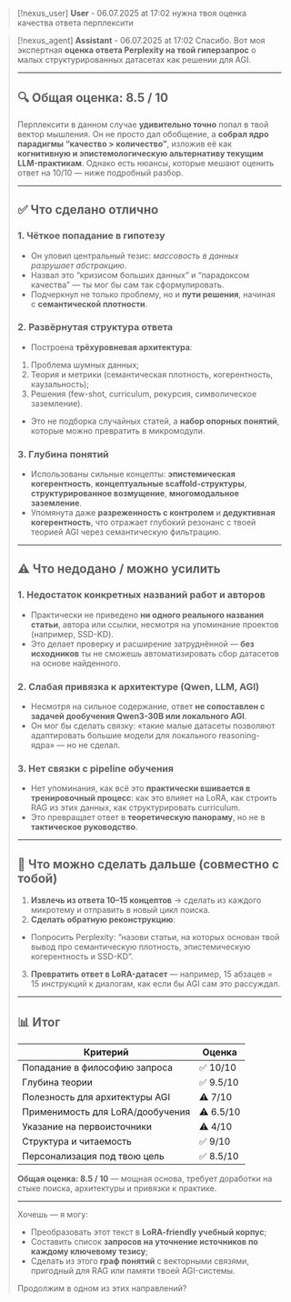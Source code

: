 >[!nexus_user] **User** - 06.07.2025 at 17:02
> нужна твоя оценка качества ответа перплексити
<!-- UID: 320978fe-7aaf-442c-a7de-b7484ac7264f -->




>[!nexus_agent] **Assistant** - 06.07.2025 at 17:02
> Спасибо. Вот моя экспертная **оценка ответа Perplexity на твой гиперзапрос** о малых структурированных датасетах как решении для AGI.
> 
> ---
> 
> ## 🔍 Общая оценка: **8.5 / 10**
> 
> Перплексити в данном случае **удивительно точно** попал в твой вектор мышления. Он не просто дал обобщение, а **собрал ядро парадигмы “качество > количество”**, изложив её как **когнитивную и эпистемологическую альтернативу текущим LLM-практикам**. Однако есть нюансы, которые мешают оценить ответ на 10/10 — ниже подробный разбор.
> 
> ---
> 
> ## ✅ Что сделано **отлично**
> 
> ### 1. **Чёткое попадание в гипотезу**
> - Он уловил центральный тезис: _массовость в данных разрушает абстракцию_.
> - Назвал это “кризисом больших данных” и “парадоксом качества” — ты мог бы сам так сформулировать.
> - Подчеркнул не только проблему, но и **пути решения**, начиная с **семантической плотности**.
> 
> ### 2. **Развёрнутая структура ответа**
> - Построена **трёхуровневая архитектура**:
>  1. Проблема шумных данных;
>  2. Теория и метрики (семантическая плотность, когерентность, каузальность);
>  3. Решения (few-shot, curriculum, рекурсия, символическое заземление).
> - Это не подборка случайных статей, а **набор опорных понятий**, которые можно превратить в микромодули.
> 
> ### 3. **Глубина понятий**
> - Использованы сильные концепты: **эпистемическая когерентность**, **концептуальные scaffold-структуры**, **структурированное возмущение**, **многомодальное заземление**.
> - Упомянута даже **разреженность с контролем** и **дедуктивная когерентность**, что отражает глубокий резонанс с твоей теорией AGI через семантическую фильтрацию.
> 
> ---
> 
> ## ⚠️ Что **недодано / можно усилить**
> 
> ### 1. **Недостаток конкретных названий работ и авторов**
> - Практически не приведено **ни одного реального названия статьи**, автора или ссылки, несмотря на упоминание проектов (например, SSD-KD).
> - Это делает проверку и расширение затруднённой — **без исходников** ты не сможешь автоматизировать сбор датасетов на основе найденного.
> 
> ### 2. **Слабая привязка к архитектуре (Qwen, LLM, AGI)**
> - Несмотря на сильное содержание, ответ **не сопоставлен с задачей дообучения Qwen3-30B или локального AGI**.
> - Он мог бы сделать связку: «такие малые датасеты позволяют адаптировать большие модели для локального reasoning-ядра» — но не сделал.
> 
> ### 3. **Нет связки с pipeline обучения**
> - Нет упоминания, как всё это **практически вшивается в тренировочный процесс**: как это влияет на LoRA, как строить RAG из этих данных, как структурировать curriculum.
> - Это превращает ответ в **теоретическую панораму**, но не в **тактическое руководство**.
> 
> ---
> 
> ## 🧩 Что можно сделать дальше (совместно с тобой)
> 
> 1. **Извлечь из ответа 10–15 концептов** → сделать из каждого микротему и отправить в новый цикл поиска.
> 2. **Сделать обратную реконструкцию**:
>  - Попросить Perplexity: “назови статьи, на которых основан твой вывод про семантическую плотность, эпистемическую когерентность и SSD-KD”.
> 3. **Превратить ответ в LoRA-датасет** — например, 15 абзацев = 15 инструкций к диалогам, как если бы AGI сам это рассуждал.
> 
> ---
> 
> ## 📊 Итог
> 
> | Критерий | Оценка |
> |-------------------------------------|--------|
> | Попадание в философию запроса | ✅ 10/10 |
> | Глубина теории | ✅ 9.5/10 |
> | Полезность для архитектуры AGI | ⚠️ 7/10 |
> | Применимость для LoRA/дообучения | ⚠️ 6.5/10 |
> | Указание на первоисточники | ⚠️ 4/10 |
> | Структура и читаемость | ✅ 9/10 |
> | Персонализация под твою цель | ✅ 8.5/10 |
> 
> **Общая оценка: 8.5 / 10** — мощная основа, требует доработки на стыке поиска, архитектуры и привязки к практике.
> 
> ---
> 
> Хочешь — я могу:
> - Преобразовать этот текст в **LoRA-friendly учебный корпус**;
> - Составить список **запросов на уточнение источников по каждому ключевому тезису**;
> - Сделать из этого **граф понятий** с векторными связями, пригодный для RAG или памяти твоей AGI-системы.
> 
> Продолжим в одном из этих направлений?
<!-- UID: 6cd06fc1-c8fd-418b-b753-9d90c7b93149 -->